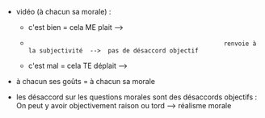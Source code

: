 
- vidéo (à chacun sa morale) :
	- c'est bien  =  cela ME plait     -->
	-                                                           renvoie à la subjectivité  -->  pas de désaccord objectif
	- c'est mal  = cela TE déplait    -->
- à chacun ses goûts = à chacun sa morale

- les désaccord sur les questions morales sont des désaccords objectifs :                                                   On peut y avoir objectivement raison ou tord --> réalisme morale
